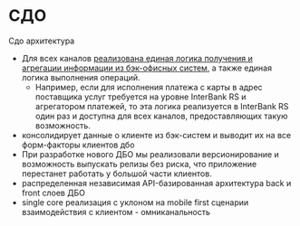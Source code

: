 # СДО

Сдо архитектура

- Для всех каналов [реализована единая логика получения и агрегации информации из бэк-офисных систем](https://www.softlab.ru/solutions/interbank/5224/), а также единая логика выполнения операций.
  - Например, если для исполнения платежа с карты в адрес поставщика услуг требуется на уровне InterBank RS и агрегатором платежей, то эта логика реализуется в InterBank RS один раз и доступна для всех каналов, предоставляющих такую возможность.
- консолидирует данные о клиенте из бэк-систем и выводит их на все форм-факторы клиентов дбо
- При разработке нового ДБО мы реализовали версионирование и возможность выпускать релизы без риска, что приложение перестанет работать у большой части клиентов.
- распределенная независимая API-базированная архитектура back и front слоев ДБО
- single core реализация с уклоном на mobile first сценарии взаимодействия с клиентом - омниканальность

